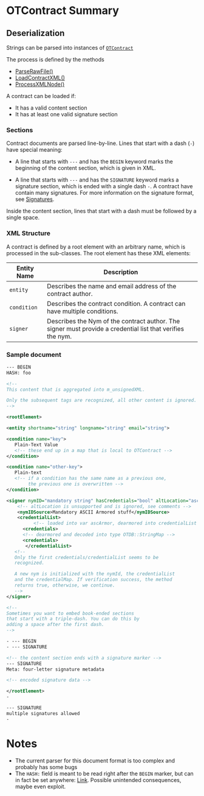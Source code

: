 # OTContract Summary

## Deserialization

Strings can be parsed into instances of [`OTContract`][OTContract]

The process is defined by the methods
* [ParseRawFile()][ParseRawFile]
* [LoadContractXML()][LoadContractXML]
* [ProcessXMLNode()][ProcessXMLNode]

A contract can be loaded if:

* It has a valid content section
* It has at least one valid signature section

### Sections

Contract documents are parsed line-by-line. Lines that start with a dash (`-`) have special meaning:

* A line that starts with `---` and has the `BEGIN` keyword marks the beginning of the content section, which is given in XML.

* A line that starts with `---` and has the `SIGNATURE` keyword marks a signature section, which is ended with a single dash `-`. A contract have contain many signatures. For more information on the signature format, see [Signatures](#Signatures).

Inside the content section, lines that start with a dash must be followed by a single space.

### XML Structure

A contract is defined by a root element with an arbitrary name, which is processed in the sub-classes. The root element has these XML elements:

Entity Name | Description
------------|------------
`entity`    | Describes the name and email address of the contract author.
`condition` | Describes the contract condition. A contract can have multiple conditions.
`signer`    | Describes the Nym of the contract author. The signer must provide a credential list that verifies the nym.

### Sample document

```xml
--- BEGIN
HASH: foo

<!--
This content that is aggregated into m_unsignedXML.

Only the subsequent tags are recognized, all other content is ignored.
-->

<rootElement>

<entity shortname="string" longname="string" email="string">

<condition name="key">
   Plain-Text Value
   <!-- these end up in a map that is local to OTContract -->
</condition>

<condition name="other-key">
   Plain-text
   <!-- if a condition has the same name as a previous one,
        the previous one is overwritten -->
</condition>

<signer nymID="mandatory string" hasCredentials="bool" altLocation="asciiarmor">
    <!-- altLocation is unsupported and is ignored, see comments -->
    <nymIDSource>Mandatory ASCII Armored stuff</nymIDSource>
    <credentialList>
          <!-- loaded into var ascArmor, dearmored into credentialList -->
      <credentials>
      <!-- dearmored and decoded into type OTDB::StringMap -->
      <credentials>
       </credentialList>
   <!--
   Only the first credentials/credentialList seems to be
   recognized.

   A new nym is initialized with the nymId, the credentialList
   and the credentialMap. If verification success, the method
   returns true, otherwise, we continue.
   -->
</signer>

<!--
Sometimes you want to embed book-ended sections
that start with a triple-dash. You can do this by
adding a space after the first dash.
-->

- --- BEGIN
- --- SIGNATURE

<!-- the content section ends with a signature marker -->
--- SIGNATURE
Meta: four-letter signature metadata

<!-- encoded signature data -->

</rootElement>
-

--- SIGNATURE
multiple signatures allowed
-
```

# Notes

* The current parser for this document format is too complex and probably has some bugs
* The `HASH:` field is meant to be read right after the `BEGIN` marker, but can in fact be set anywhere: [Link][ProcessHash]. Possible unintended consequences, maybe even exploit.

[OTContract]: https://github.com/Open-Transactions/opentxs/blob/171bdbdd1327fa016f2043bf43d8662055d263d2/src/core/OTContract.cpp

[ParseRawFile]: https://github.com/Open-Transactions/opentxs/blob/db31c6aa45bbb773aebbdbd4298acd3755785420/src/core/OTContract.cpp#L1374

[LoadContractXML]: https://github.com/Open-Transactions/opentxs/blob/db31c6aa45bbb773aebbdbd4298acd3755785420/src/core/OTContract.cpp#L1642

[ProcessXMLNode]: https://github.com/Open-Transactions/opentxs/blob/db31c6aa45bbb773aebbdbd4298acd3755785420/src/core/OTContract.cpp#L2391


[ProcessHash]: https://github.com/Open-Transactions/opentxs/blob/171bdbdd1327fa016f2043bf43d8662055d263d2/src/core/OTContract.cpp#L1575

